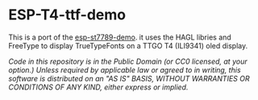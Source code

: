 ESP-T4-ttf-demo
===============

This is a port of the [esp-st7789-demo](https://github.com/mireq/esp32-st7789-demo). it uses the HAGL libries and FreeType to display TrueTypeFonts on a TTGO T4 (ILI9341) oled display.



*Code in this repository is in the Public Domain (or CC0 licensed, at your option.)
Unless required by applicable law or agreed to in writing, this
software is distributed on an "AS IS" BASIS, WITHOUT WARRANTIES OR
CONDITIONS OF ANY KIND, either express or implied.*
